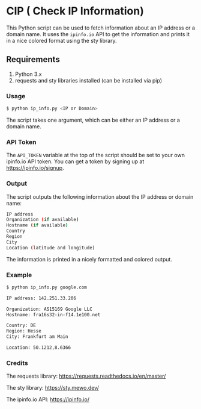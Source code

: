 # CIP ( Check IP Information)

This Python script can be used to fetch information about an IP address or a domain name. It uses the `ipinfo.io` API to get the information and prints it in a nice colored format using the sty library.

## Requirements

1. Python 3.x
2. requests and sty libraries installed (can be installed via pip)

### Usage
```bash 
$ python ip_info.py <IP or Domain>
```

The script takes one argument, which can be either an IP address or a domain name.

### API Token
The `API_TOKEN` variable at the top of the script should be set to your own ipinfo.io API token. You can get a token by signing up at https://ipinfo.io/signup.

### Output
The script outputs the following information about the IP address or domain name:
```bash
IP address
Organization (if available)
Hostname (if available)
Country
Region
City
Location (latitude and longitude)
```
The information is printed in a nicely formatted and colored output.

### Example
```bash
$ python ip_info.py google.com

IP address: 142.251.33.206

Organization: AS15169 Google LLC
Hostname: fra16s32-in-f14.1e100.net

Country: DE
Region: Hesse
City: Frankfurt am Main

Location: 50.1212,8.6366
```

### Credits

The requests library: https://requests.readthedocs.io/en/master/

The sty library: https://sty.mewo.dev/

The ipinfo.io API: https://ipinfo.io/
